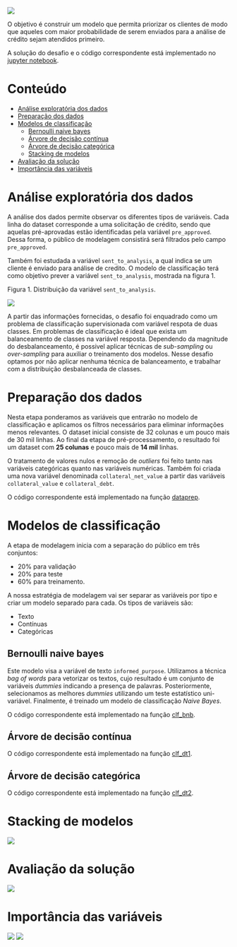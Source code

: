 ![](figures/logo.png)

O objetivo é construir um modelo que permita priorizar os clientes de modo 
que aqueles com maior probabilidade de serem enviados para a análise de 
crédito sejam atendidos primeiro.

A solução do desafio e o código correspondente está implementado no
[jupyter notebook](notebook/modelo_de_prioridade_clientes.ipynb).

# Conteúdo

- [Análise exploratória dos dados](#análise-exploratoria-dos-dados)
- [Preparação dos dados](#preparação-dos-dados)
- [Modelos de classificação](#modelos-de-classificação)
  - [Bernoulli naive bayes](#bernoulli-naive-bayes)
  - [Árvore de decisão contínua](#árvore-de-decisão-contínua)
  - [Árvore de decisão categórica](#árvore-de-decisão-categórica)
  - [Stacking de modelos](#stacking-de-modelos)
- [Avaliação da solução](#avaliação-da-solução)
- [Importância das variáveis](#importância-das-variáveis)

# Análise exploratória dos dados

A análise dos dados permite observar os diferentes tipos de variáveis.
Cada linha do dataset corresponde a uma solicitação de crédito, sendo
que aquelas pré-aprovadas estão identificadas pela variável `pre_approved`.
Dessa forma, o público de modelagem consistirá será filtrados
pelo campo `pre_approved`.

Também foi estudada a variável `sent_to_analysis`, a qual indica se um cliente
é enviado para análise de credito. O modelo de classificação terá como objetivo
prever a variável `sent_to_analysis`, mostrada na figura 1.


Figura 1. Distribuição da variável `sent_to_analysis`.

![](figures/fig1.png)

A partir das informações fornecidas, o desafio foi enquadrado como um
problema de classificação supervisionada com variável respota de duas classes.
Em problemas de classificação é ideal que exista um balanceamento de classes
na variável resposta. Dependendo da magnitude do desbalanceamento, é possivel
aplicar técnicas de _sub-sampling_ ou _over-sampling_ para auxiliar o
treinamento dos modelos. Nesse desafio optamos por não aplicar nenhuma técnica
de balanceamento, e trabalhar com a distribuição desbalanceada de classes. 

# Preparação dos dados

Nesta etapa ponderamos as variáveis que entrarão no modelo de classificação e 
aplicamos os filtros necessários para eliminar informações menos relevantes.
O dataset inicial consiste de 32 colunas e um pouco mais de 30 mil linhas. Ao final
da etapa de pré-processamento, o resultado foi um dataset com **25 colunas** e pouco mais
de **14 mil** linhas.

O tratamento de valores nulos e remoção de _outliers_ foi feito tanto nas variáveis 
categóricas quanto nas variáveis numéricas. Também foi criada uma nova variável denominada
`collateral_net_value` a partir das variáveis `collateral_value` e `collateral_debt`. 

O código correspondente está implementado na função [dataprep](python/myutils.py#L20).

# Modelos de classificação

A etapa de modelagem inicia com a separação do público em três conjuntos:
- 20% para validação
- 20% para teste
- 60% para treinamento.

A nossa estratégia de modelagem vai ser separar as variáveis por tipo e criar
um modelo separado para cada. Os tipos de variáveis são:
- Texto
- Contínuas
- Categóricas

## Bernoulli naive bayes
Este modelo visa a variável de texto `informed_purpose`. Utilizamos a técnica
_bag of words_ para vetorizar os textos, cujo resultado é um conjunto de variáveis 
_dummies_ indicando a presença de palavras. Posteriormente, selecionamos as melhores
_dummies_ utilizando um teste estatístico uni-variável. Finalmente, é treinado um
modelo de classificação _Naive Bayes_.

O código correspondente está implementado na função [clf_bnb](python/modelos.py#L16-L42). 

## Árvore de decisão contínua
O código correspondente está implementado na função [clf_dt1](python/modelos.py#L45-L66). 

## Árvore de decisão categórica
O código correspondente está implementado na função [clf_dt2](python/modelos.py#L69-L102). 

# Stacking de modelos
![](figures/fig2.png)

# Avaliação da solução
![](figures/fig3.png)
 
# Importância das variáveis
![](figures/fig4.png)
![](figures/fig5.png)
